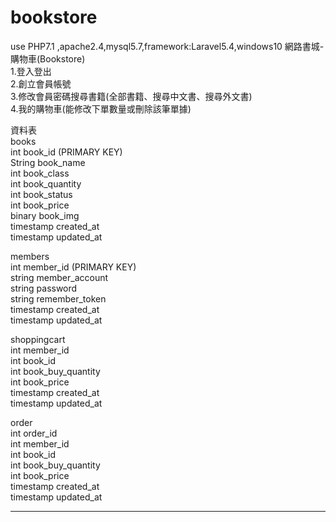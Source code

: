 # bookstore
use PHP7.1 ,apache2.4,mysql5.7,framework:Laravel5.4,windows10
網路書城-購物車(Bookstore)</br>
1.登入登出</br>
2.創立會員帳號</br>
3.修改會員密碼搜尋書籍(全部書籍、搜尋中文書、搜尋外文書)</br>
4.我的購物車(能修改下單數量或刪除該筆單據)</br>

資料表</br>
books</br>
int		book_id		(PRIMARY KEY)</br>
String		book_name</br>
int		book_class</br>
int		book_quantity</br>
int		book_status</br>
int		book_price</br>
binary		book_img</br>
timestamp	created_at</br>
timestamp	updated_at</br>

members</br>
int		member_id		(PRIMARY KEY)</br>
string		member_account</br>
string		password</br>
string		remember_token</br>
timestamp	created_at</br>
timestamp	updated_at</br>

shoppingcart</br>
int		member_id</br>
int		book_id</br>
int		book_buy_quantity</br>
int		book_price</br>
timestamp	created_at</br>
timestamp	updated_at</br>

order</br>
int		order_id</br>
int		member_id</br>
int		book_id</br>
int		book_buy_quantity</br>
int		book_price</br>
timestamp	created_at</br>
timestamp	updated_at</br>

------------------------------------


